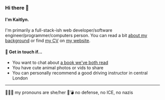 ### Hi there 👋

#### I'm Kaitlyn.

I'm primarily a full-stack-ish web developer/software engineer/programmer/computers person. You can read a bit [about my background](https://krtierney.com/about/) or find [my CV](https://krtierney.com/cv.pdf) on [my website](https://krtierney.com).

#### 💬 Get in touch if... 

* You want to chat about [a book we've both read](https://librarything.com/catalog/kaitlynmeans)
* You have cute animal photos or vids to share
* You can personally recommend a good driving instructor in central London

--- 

💅🏻🌈 my pronouns are she/her 
🚫💣 no defense, no ICE, no nazis

<!--
**krtierney/krtierney** is a ✨ _special_ ✨ repository because its `README.md` (this file) appears on your GitHub profile.

Here are some ideas to get you started:

- 🔭 I’m currently working on ...
- 🌱 I’m currently learning ...
- 👯 I’m looking to collaborate on ...
- 🤔 I’m looking for help with ...
- 💬 Ask me about ...
- 📫 How to reach me: ...
- 😄 Pronouns: ...
- ⚡ Fun fact: ...
-->
